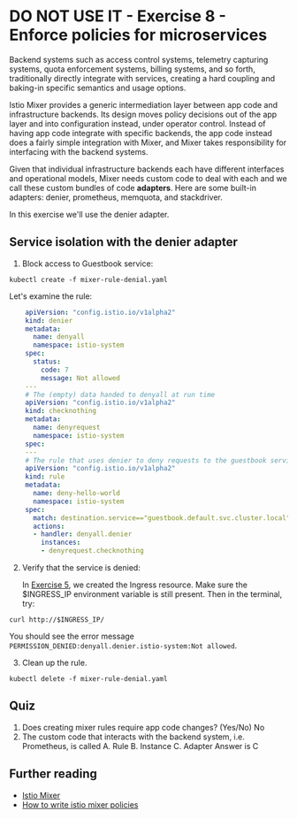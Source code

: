 # DO NOT USE IT - Exercise 8 - Enforce policies for microservices

Backend systems such as access control systems, telemetry capturing systems, quota enforcement systems, billing systems, and so forth, traditionally directly integrate with services, creating a hard coupling and baking-in specific semantics and usage options.

Istio Mixer provides a generic intermediation layer between app code and infrastructure backends. Its design moves policy decisions out of the app layer and into configuration instead, under operator control. Instead of having app code integrate with specific backends, the app code instead does a fairly simple integration with Mixer, and Mixer takes responsibility for interfacing with the backend systems.

Given that individual infrastructure backends each have different interfaces and operational models, Mixer needs custom code to deal with each and we call these custom bundles of code **adapters**. Here are some built-in adapters: denier, prometheus,  memquota, and stackdriver.

In this exercise we'll use the denier adapter.

## Service isolation with the denier adapter

1. Block access to Guestbook service:

```shell
kubectl create -f mixer-rule-denial.yaml
```

Let's examine the rule:

```yaml
    apiVersion: "config.istio.io/v1alpha2"
    kind: denier
    metadata:
      name: denyall
      namespace: istio-system
    spec:
      status:
        code: 7
        message: Not allowed
    ---
    # The (empty) data handed to denyall at run time
    apiVersion: "config.istio.io/v1alpha2"
    kind: checknothing
    metadata:
      name: denyrequest
      namespace: istio-system
    spec:
    ---
    # The rule that uses denier to deny requests to the guestbook service
    apiVersion: "config.istio.io/v1alpha2"
    kind: rule
    metadata:
      name: deny-hello-world
      namespace: istio-system
    spec:
      match: destination.service=="guestbook.default.svc.cluster.local"
      actions:
      - handler: denyall.denier
        instances:
        - denyrequest.checknothing
```

2. Verify that the service is denied:

   In [Exercise 5](../exercise-5/README.md), we created the Ingress resource. Make sure the $INGRESS_IP environment variable   is still present. Then in the terminal, try:

```shell
curl http://$INGRESS_IP/
```

You should see the error message `PERMISSION_DENIED:denyall.denier.istio-system:Not allowed`.

3. Clean up the rule.

```shell
kubectl delete -f mixer-rule-denial.yaml
```

## Quiz
1. Does creating mixer rules require app code changes? (Yes/No) No
2. The custom code that interacts with the backend system, i.e. Prometheus, is called
A. Rule B. Instance C. Adapter
Answer is C

## Further reading
* [Istio Mixer](https://istio.io/docs/concepts/policy-and-control/mixer.html)
* [How to write istio mixer policies](https://medium.com/@szihai_37982/how-to-write-istio-mixer-policies-50dc639acf75)

